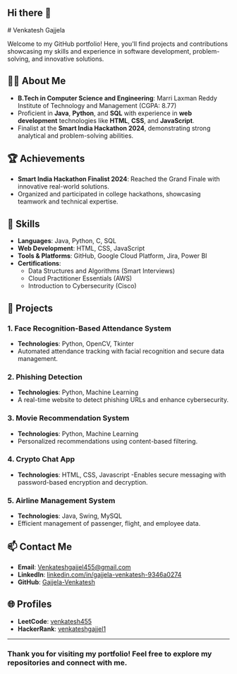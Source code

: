 ## Hi there 👋

<!--
**Gajjela-Venkatesh/Gajjela-Venkatesh** is a ✨ _special_ ✨ repository because its `README.md` (this file) appears on your GitHub profile.

Here are some ideas to get you started:

- 🔭 I’m currently working on ...
- 🌱 I’m currently learning ...
- 👯 I’m looking to collaborate on ...
- 🤔 I’m looking for help with ...
- 💬 Ask me about ...
- 📫 How to reach me: ...
- 😄 Pronouns: ...
- ⚡ Fun fact: ...
--># Venkatesh Gajjela

Welcome to my GitHub portfolio! Here, you'll find projects and contributions showcasing my skills and experience in software development, problem-solving, and innovative solutions.

## 👨‍💻 About Me

- **B.Tech in Computer Science and Engineering**: Marri Laxman Reddy Institute of Technology and Management (CGPA: 8.77)
- Proficient in **Java**, **Python**, and **SQL** with experience in **web development** technologies like **HTML**, **CSS**, and **JavaScript**.
- Finalist at the **Smart India Hackathon 2024**, demonstrating strong analytical and problem-solving abilities.

## 🏆 Achievements

- **Smart India Hackathon Finalist 2024**: Reached the Grand Finale with innovative real-world solutions.
- Organized and participated in college hackathons, showcasing teamwork and technical expertise.

## 🔧 Skills

- **Languages**: Java, Python, C, SQL
- **Web Development**: HTML, CSS, JavaScript
- **Tools & Platforms**: GitHub, Google Cloud Platform, Jira, Power BI
- **Certifications**:
  - Data Structures and Algorithms (Smart Interviews)
  - Cloud Practitioner Essentials (AWS)
  - Introduction to Cybersecurity (Cisco)

## 🚀 Projects

### 1. Face Recognition-Based Attendance System
- **Technologies**: Python, OpenCV, Tkinter
- Automated attendance tracking with facial recognition and secure data management.

### 2. Phishing Detection
- **Technologies**: Python, Machine Learning
- A real-time website to detect phishing URLs and enhance cybersecurity.

### 3. Movie Recommendation System
- **Technologies**: Python, Machine Learning
- Personalized recommendations using content-based filtering.
### 4. Crypto Chat App
- **Technologies**: HTML, CSS, Javascript
-Enables secure messaging with password-based encryption and decryption.

### 5. Airline Management System
- **Technologies**: Java, Swing, MySQL
- Efficient management of passenger, flight, and employee data.

## 📫 Contact Me

- **Email**: [Venkateshgajjel455@gmail.com](mailto:Venkateshgajjel455@gmail.com)
- **LinkedIn**: [linkedin.com/in/gajjela-venkatesh-9346a0274](https://www.linkedin.com/in/gajjela-venkatesh-9346a0274/)
- **GitHub**: [Gajjela-Venkatesh](https://github.com/Gajjela-Venkatesh)

## 🌐 Profiles

- **LeetCode**: [venkatesh455](https://leetcode.com/u/venkatesh455/)
- **HackerRank**: [venkateshgajjel1](https://www.hackerrank.com/profile/venkateshgajjel1)

---

### Thank you for visiting my portfolio! Feel free to explore my repositories and connect with me.

